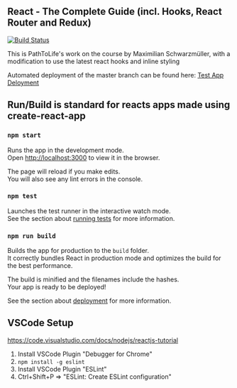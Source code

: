## React - The Complete Guide (incl. Hooks, React Router and Redux) 

[![Build Status](https://pathtolife.visualstudio.com/ReactCourseWork/_apis/build/status/PathToLife.ReactCourseWork%20Build%20Only?branchName=master)](https://pathtolife.visualstudio.com/ReactCourseWork/_build/latest?definitionId=3&branchName=master)

This is PathToLife's work on the course by Maximilian Schwarzmüller, with a modification to use the latest react hooks and inline styling

Automated deployment of the master branch can be found here: [Test App Deloyment](https://reactcoursework.azurewebsites.net/)

## Run/Build is standard for reacts apps made using create-react-app

### `npm start`

Runs the app in the development mode.<br>
Open [http://localhost:3000](http://localhost:3000) to view it in the browser.

The page will reload if you make edits.<br>
You will also see any lint errors in the console.

### `npm test`

Launches the test runner in the interactive watch mode.<br>
See the section about [running tests](https://facebook.github.io/create-react-app/docs/running-tests) for more information.

### `npm run build`

Builds the app for production to the `build` folder.<br>
It correctly bundles React in production mode and optimizes the build for the best performance.

The build is minified and the filenames include the hashes.<br>
Your app is ready to be deployed!

See the section about [deployment](https://facebook.github.io/create-react-app/docs/deployment) for more information.

## VSCode Setup
https://code.visualstudio.com/docs/nodejs/reactjs-tutorial

1. Install VSCode Plugin "Debugger for Chrome"
2. ```npm install -g eslint```
3. Install VSCode Plugin "ESLint"
4. Ctrl+Shift+P => "ESLint: Create ESLint configuration" 
